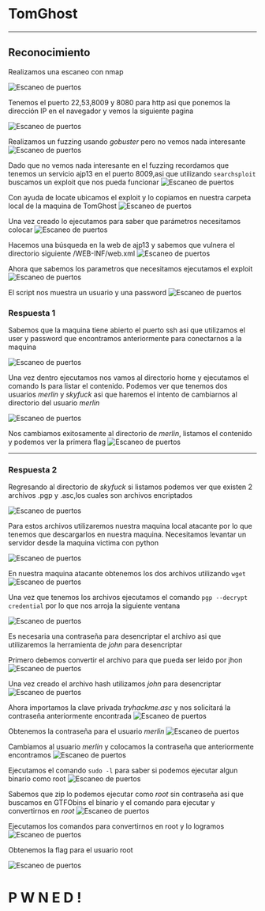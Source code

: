 # TomGhost
---

## Reconocimiento

Realizamos una escaneo con nmap 

![Escaneo de puertos](Imagenes/TomGhost/1.PNG)

Tenemos el puerto 22,53,8009 y 8080 para http asi que ponemos la dirección IP en el navegador y vemos la siguiente pagina

![Escaneo de puertos](Imagenes/TomGhost/2.PNG)

Realizamos un fuzzing usando *gobuster* pero no vemos nada interesante 
![Escaneo de puertos](Imagenes/TomGhost/3.PNG)

Dado que no vemos nada interesante en el fuzzing recordamos que tenemos un servicio ajp13 en el puerto 8009,asi que utilizando `searchsploit` buscamos un exploit que nos pueda funcionar 
![Escaneo de puertos](Imagenes/TomGhost/4.PNG)

Con ayuda de locate ubicamos el exploit y lo copiamos en nuestra carpeta local de la maquina de TomGhost
![Escaneo de puertos](Imagenes/TomGhost/5.PNG)

Una vez creado lo ejecutamos para saber que parámetros necesitamos colocar 
![Escaneo de puertos](Imagenes/TomGhost/6.PNG)

Hacemos una búsqueda en la web de ajp13 y sabemos que vulnera el directorio siguiente 
/WEB-INF/web.xml
![Escaneo de puertos](Imagenes/TomGhost/7.PNG)


Ahora que sabemos los parametros que necesitamos ejecutamos el exploit
![Escaneo de puertos](Imagenes/TomGhost/8.PNG)

El script nos muestra un usuario y una password
![Escaneo de puertos](Imagenes/TomGhost/9.PNG)


### Respuesta 1

Sabemos que la maquina tiene abierto el puerto ssh asi que utilizamos el user y password que encontramos anteriormente para conectarnos a la maquina 

![Escaneo de puertos](Imagenes/TomGhost/10.PNG)

Una vez dentro ejecutamos nos vamos al directorio home y ejecutamos el comando ls para listar el contenido.
Podemos ver que tenemos dos usuarios *merlin* y *skyfuck* asi que haremos el intento de cambiarnos al directorio del usuario *merlin*

![Escaneo de puertos](Imagenes/TomGhost/11.PNG)


Nos cambiamos exitosamente al directorio de *merlin*, listamos el contenido y podemos ver la primera flag 
![Escaneo de puertos](Imagenes/TomGhost/12.PNG)

---

### Respuesta 2

Regresando al directorio de *skyfuck* si listamos podemos ver que existen 2 archivos .pgp y .asc,los cuales son archivos encriptados 

![Escaneo de puertos](Imagenes/TomGhost/13.PNG)

Para estos archivos utilizaremos nuestra maquina local atacante por lo que tenemos que descargarlos en nuestra maquina.
Necesitamos levantar un servidor desde la maquina victima con python 

![Escaneo de puertos](Imagenes/TomGhost/14.PNG)

En nuestra maquina atacante obtenemos los dos archivos utilizando `wget` 
![Escaneo de puertos](Imagenes/TomGhost/15.PNG)

Una vez que tenemos  los archivos  ejecutamos el comando `pgp --decrypt credential` por lo que nos arroja la siguiente ventana 

![Escaneo de puertos](Imagenes/TomGhost/16.PNG)

Es necesaria una contraseña para desencriptar el archivo asi que utilizaremos la herramienta de *john* para desencriptar 

Primero debemos  convertir el archivo para que pueda ser leido por jhon 
![Escaneo de puertos](Imagenes/TomGhost/17.PNG)

Una vez creado el archivo hash utilizamos *john* para desencriptar 
![Escaneo de puertos](Imagenes/TomGhost/18.PNG)


Ahora importamos la clave privada *tryhackme.asc* y nos solicitará la contraseña anteriormente encontrada 
![Escaneo de puertos](Imagenes/TomGhost/19.PNG)

Obtenemos la contraseña para el usuario *merlin* 
![Escaneo de puertos](Imagenes/TomGhost/20.PNG)

Cambiamos al usuario *merlin* y colocamos la contraseña que anteriormente encontramos 
![Escaneo de puertos](Imagenes/TomGhost/21.PNG)

Ejecutamos el comando `sudo -l` para saber si podemos ejecutar algun binario como root
![Escaneo de puertos](Imagenes/TomGhost/22.PNG)

Sabemos que zip lo podemos ejecutar como *root* sin contraseña asi que buscamos en GTFObins el binario y el comando para ejecutar y convertirnos en *root*
![Escaneo de puertos](Imagenes/TomGhost/23.PNG)

Ejecutamos los comandos para convertirnos en root y lo logramos 
![Escaneo de puertos](Imagenes/TomGhost/24.PNG)

Obtenemos la flag para el usuario root

![Escaneo de puertos](Imagenes/TomGhost/25.PNG)



#                               P W N E D !

